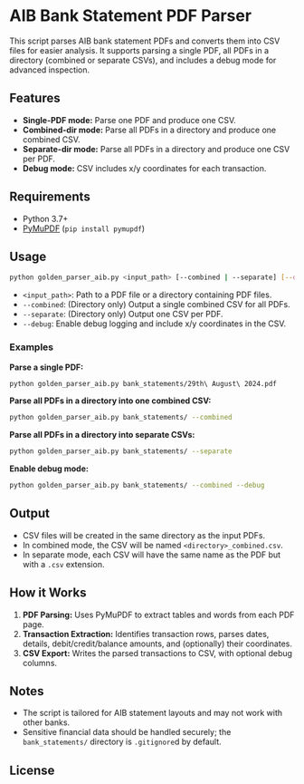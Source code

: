 # AIB Bank Statement PDF Parser

This script parses AIB bank statement PDFs and converts them into CSV files for easier analysis. It supports parsing a single PDF, all PDFs in a directory (combined or separate CSVs), and includes a debug mode for advanced inspection.

## Features

- **Single-PDF mode:** Parse one PDF and produce one CSV.
- **Combined-dir mode:** Parse all PDFs in a directory and produce one combined CSV.
- **Separate-dir mode:** Parse all PDFs in a directory and produce one CSV per PDF.
- **Debug mode:** CSV includes x/y coordinates for each transaction.

## Requirements

- Python 3.7+
- [PyMuPDF](https://pymupdf.readthedocs.io/) (`pip install pymupdf`)

## Usage

```sh
python golden_parser_aib.py <input_path> [--combined | --separate] [--debug]
```

- `<input_path>`: Path to a PDF file or a directory containing PDF files.
- `--combined`: (Directory only) Output a single combined CSV for all PDFs.
- `--separate`: (Directory only) Output one CSV per PDF.
- `--debug`: Enable debug logging and include x/y coordinates in the CSV.

### Examples

**Parse a single PDF:**
```sh
python golden_parser_aib.py bank_statements/29th\ August\ 2024.pdf
```

**Parse all PDFs in a directory into one combined CSV:**
```sh
python golden_parser_aib.py bank_statements/ --combined
```

**Parse all PDFs in a directory into separate CSVs:**
```sh
python golden_parser_aib.py bank_statements/ --separate
```

**Enable debug mode:**
```sh
python golden_parser_aib.py bank_statements/ --combined --debug
```

## Output

- CSV files will be created in the same directory as the input PDFs.
- In combined mode, the CSV will be named `<directory>_combined.csv`.
- In separate mode, each CSV will have the same name as the PDF but with a `.csv` extension.

## How it Works

1. **PDF Parsing:** Uses PyMuPDF to extract tables and words from each PDF page.
2. **Transaction Extraction:** Identifies transaction rows, parses dates, details, debit/credit/balance amounts, and (optionally) their coordinates.
3. **CSV Export:** Writes the parsed transactions to CSV, with optional debug columns.

## Notes

- The script is tailored for AIB statement layouts and may not work with other banks.
- Sensitive financial data should be handled securely; the `bank_statements/` directory is `.gitignore`d by default.

## License